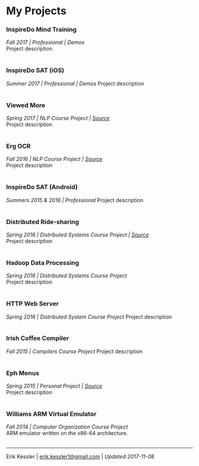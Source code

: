 # My Projects

### InspireDo Mind Training
*Fall 2017 | Professional | Demos*</br>
Project description
</br>
</br>

### InspireDo SAT (iOS)
*Summer 2017 | Professional | Demos*
Project description
</br>
</br>

### Viewed More
*Spring 2017 | NLP Course Project | [Source](https://github.com/erikkessler1/viewed-more)*</br>
Project description
</br>
</br>

### Erg OCR
*Fall 2016 | NLP Course Project | [Source](https://github.com/erikkessler1/erg-ocr)*</br>
Project description
</br>
</br>

### InspireDo SAT (Android)
*Summers 2015 & 2016 | Professional*
Project description
</br>
</br>

### Distributed Ride-sharing
*Spring 2016 | Distributed Systems Course Project | [Source](https://github.com/erikkessler1/distributed-ridesharing)*</br>
Project description
</br>
</br>

### Hadoop Data Processing
*Spring 2016 | Distributed Systems Course Project*</br>
Project description
</br>
</br>

### HTTP Web Server
*Spring 2016 | Distributed System Course Project*
Project description
</br>
</br>

### Irish Coffee Compiler
*Fall 2015 | Compilers Course Project*
Project description
</br>
</br>

### Eph Menus
*Spring 2015 | Personal Project | [Source](https://github.com/erikkessler1/williams-menus)*</br>
Project description
</br>
</br>

### Williams ARM Virtual Emulator
*Fall 2014 | Computer Organization Course Project*</br>
ARM emulator written on the x86-64 architecture.
</br>
</br>

---
Erik Kessler | erik.kessler1@gmail.com | *Updated 2017-11-08*
